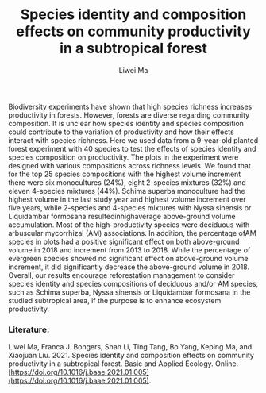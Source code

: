 ﻿---
layout: post
title:  "Species identity and composition effects on community productivity in a subtropical forest"
author: Liwei Ma
categories: [ Paper ]
image: assets/projects/LM1.jpg
tags: featured
---

Biodiversity experiments have shown that high species richness increases productivity in forests. However, forests are diverse regarding community composition. It is unclear how species identity and species composition could contribute to the variation of productivity and how their effects interact with species richness. Here we used data from a 9-year-old planted forest experiment with 40 species to test the effects of species identity and species composition on productivity. The plots in the experiment were designed with various compositions across richness levels. We found that for the top 25 species compositions with the highest volume increment there were six monocultures (24%), eight 2-species mixtures (32%) and eleven 4-species mixtures (44%). Schima superba monoculture had the highest volume in the last study year and highest volume increment over five years, while 2-species and 4-species mixtures with Nyssa sinensis or Liquidambar formosana resultedinhighaverage above-ground volume accumulation. Most of the high-productivity species were deciduous with arbuscular mycorrhizal (AM) associations. In addition, the percentage ofAM species in plots had a positive significant effect on both above-ground volume in 2018 and increment from 2013 to 2018. While the percentage of evergreen species showed no significant effect on above-ground volume increment, it did significantly decrease the above-ground volume in 2018. Overall, our results encourage reforestation management to consider species identity and species compositions of deciduous and/or AM species, such as Schima superba, Nyssa sinensis or Liquidambar formosana in the studied subtropical area, if the purpose is to enhance ecosystem productivity.

### Literature:
Liwei Ma, Franca J. Bongers, Shan Li, Ting Tang, Bo Yang, Keping Ma, and Xiaojuan Liu. 2021. Species identity and composition effects on community productivity in a subtropical forest. Basic and Applied Ecology. Online. [https://doi.org/10.1016/j.baae.2021.01.005](https://doi.org/10.1016/j.baae.2021.01.005).
